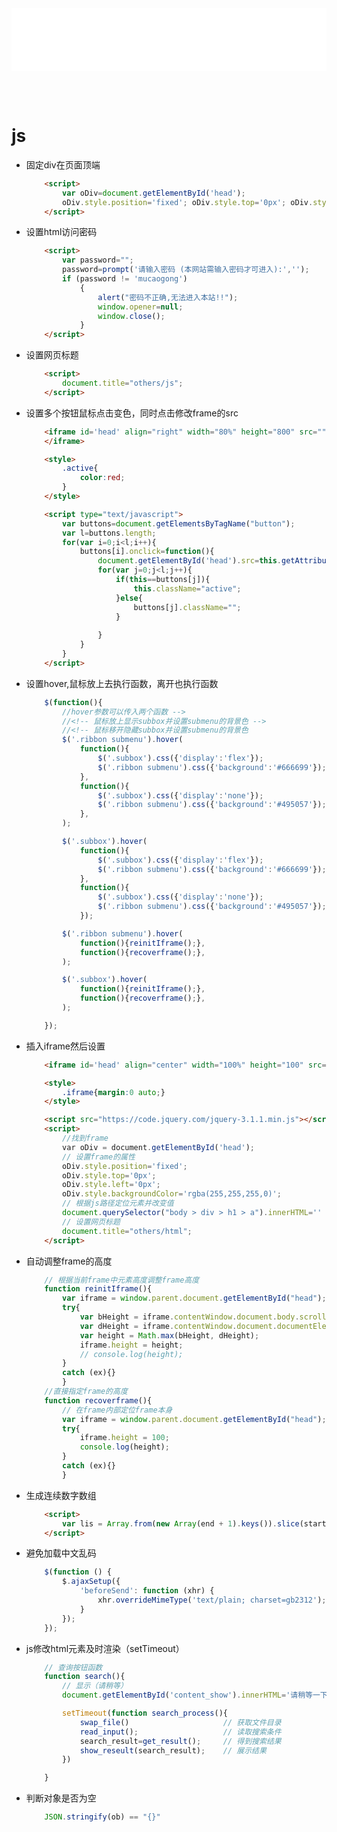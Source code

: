 <iframe id='head' align="center" width="100%" height="100" src="others_show.html"  frameborder="no" border="0" marginwidth="0" marginheight="px" scrolling="no" ></iframe>

<style>
    .iframe{margin:0 auto;}
</style>
<script src="https://code.jquery.com/jquery-3.1.1.min.js"></script>
<script>
    var oDiv = document.getElementById('head');
    oDiv.style.position = 'fixed'; oDiv.style.top = '0px'; oDiv.style.left = '0px'; oDiv.style.backgroundColor = 'rgba(255,255,255,0)';
    document.querySelector("body > div > h1 > a").innerHTML=''
    document.title="others/js";
</script>
<br><br>
<!-- ___________________________________________ -->
<!-- ___________________________________________ -->

# js

* 固定div在页面顶端
    ``` html
        <script>
            var oDiv=document.getElementById('head');
            oDiv.style.position='fixed'; oDiv.style.top='0px'; oDiv.style.left='0px';
        </script>
    ```

* 设置html访问密码
    ``` html
        <script>
            var password="";
            password=prompt('请输入密码 (本网站需输入密码才可进入):','');
            if (password != 'mucaogong')
                {
                    alert("密码不正确,无法进入本站!!");
                    window.opener=null;
                    window.close();
                } 
        </script>
    ```

* 设置网页标题
    ``` html
        <script>
            document.title="others/js";
        </script>
    ```

* 设置多个按钮鼠标点击变色，同时点击修改frame的src
    ``` html
        <iframe id='head' align="right" width="80%" height="800" src=""  frameborder="no" border="0" marginwidth="0" marginheight="0" scrolling="no" name="Frame1">
        </iframe>

        <style>
            .active{
                color:red;
            }
        </style>

        <script type="text/javascript">
            var buttons=document.getElementsByTagName("button");
            var l=buttons.length;
            for(var i=0;i<l;i++){
                buttons[i].onclick=function(){
                    document.getElementById('head').src=this.getAttribute("now_src");
                    for(var j=0;j<l;j++){
                        if(this==buttons[j]){
                            this.className="active";
                        }else{
                            buttons[j].className="";
                        }
        
                    }
                }
            }
        </script>
    ```
* 设置hover,鼠标放上去执行函数，离开也执行函数
    ``` js
        $(function(){
            //hover参数可以传入两个函数 -->
            //<!-- 鼠标放上显示subbox并设置submenu的背景色 -->
            //<!-- 鼠标移开隐藏subbox并设置submenu的背景色
            $('.ribbon submenu').hover(
                function(){
                    $('.subbox').css({'display':'flex'});
                    $('.ribbon submenu').css({'background':'#666699'});
                },
                function(){
                    $('.subbox').css({'display':'none'});
                    $('.ribbon submenu').css({'background':'#495057'});
                },
            );

            $('.subbox').hover(
                function(){
                    $('.subbox').css({'display':'flex'});
                    $('.ribbon submenu').css({'background':'#666699'});
                },
                function(){
                    $('.subbox').css({'display':'none'});
                    $('.ribbon submenu').css({'background':'#495057'});
                });

            $('.ribbon submenu').hover(
                function(){reinitIframe();},
                function(){recoverframe();},
            );

            $('.subbox').hover(
                function(){reinitIframe();},
                function(){recoverframe();},
            );

        });

    ```

* 插入iframe然后设置
    ``` html
        <iframe id='head' align="center" width="100%" height="100" src="others_show.html"  frameborder="no" border="0" marginwidth="0" marginheight="px" scrolling="no" ></iframe>

        <style>
            .iframe{margin:0 auto;}
        </style>

        <script src="https://code.jquery.com/jquery-3.1.1.min.js"></script>
        <script>
            //找到frame
            var oDiv = document.getElementById('head');
            // 设置frame的属性
            oDiv.style.position='fixed'; 
            oDiv.style.top='0px'; 
            oDiv.style.left='0px'; 
            oDiv.style.backgroundColor='rgba(255,255,255,0)';
            // 根据js路径定位元素并改变值
            document.querySelector("body > div > h1 > a").innerHTML=''
            // 设置网页标题
            document.title="others/html";
        </script>
    ```


* 自动调整frame的高度
    ``` js
        // 根据当前frame中元素高度调整frame高度
        function reinitIframe(){
            var iframe = window.parent.document.getElementById("head");
            try{
                var bHeight = iframe.contentWindow.document.body.scrollHeight;
                var dHeight = iframe.contentWindow.document.documentElement.scrollHeight;
                var height = Math.max(bHeight, dHeight);
                iframe.height = height;
                // console.log(height);
            }
            catch (ex){}
            }
        //直接指定frame的高度
        function recoverframe(){
            // 在frame内部定位frame本身
            var iframe = window.parent.document.getElementById("head");
            try{
                iframe.height = 100;
                console.log(height);
            }
            catch (ex){}
            }
    ```

* 生成连续数字数组
    ``` html
        <script>
            var lis = Array.from(new Array(end + 1).keys()).slice(start);
        </script>
    ``` 

* 避免加载中文乱码
    ``` js
        $(function () {
            $.ajaxSetup({
                'beforeSend': function (xhr) {
                    xhr.overrideMimeType('text/plain; charset=gb2312');
                }
            });
        });
    ```

* js修改html元素及时渲染（setTimeout）
    ``` js
        // 查询按钮函数
        function search(){
            // 显示（请稍等）
            document.getElementById('content_show').innerHTML='请稍等一下下下下下=。='

            setTimeout(function search_process(){
                swap_file()                     // 获取文件目录
                read_input();                   // 读取搜索条件        
                search_result=get_result();     // 得到搜索结果
                show_reseult(search_result);    // 展示结果
            })

        }

    ```
* 判断对象是否为空
    ``` js
        JSON.stringify(ob) == "{}"
    ```


   